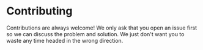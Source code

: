 # Contributing

Contributions are always welcome! We only ask that you open an issue first so we can discuss the problem and solution. We just don't want you to waste any time headed in the wrong direction.